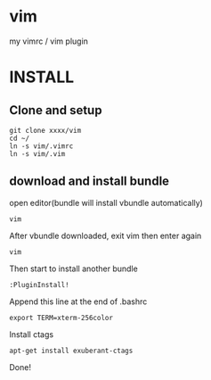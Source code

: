 vim
===

my vimrc / vim plugin

INSTALL
=======

Clone and setup
---------------

```
git clone xxxx/vim
cd ~/
ln -s vim/.vimrc 
ln -s vim/.vim
```

download and install bundle
---------------------------

open editor(bundle will install vbundle automatically)
```
vim 
```

After vbundle downloaded, exit vim then enter again

```
vim
```
Then start to install another bundle
```
:PluginInstall!
```

Append this line at the end of .bashrc
```
export TERM=xterm-256color
```

Install ctags
```
apt-get install exuberant-ctags
```

Done!
